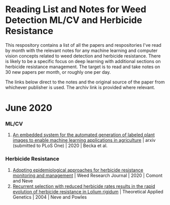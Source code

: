 # Reading List and Notes for Weed Detection ML/CV and Herbicide Resistance
This respository contains a list of all the papers and respositories I've read by month with the relevant notes for any machine learning and computer vision concepts related to weed detection and herbicide resistance. There is likely to be a specific focus on deep learning with additional sections on herbicide resistance management. The target is to read and take notes on 30 new papers per month, or roughly one per day.

The links below direct to the notes and the original source of the paper from whichever publisher is used. The archiv link is provided where relevant.

# June 2020
### ML/CV
1. [An embedded system for the automated generation of labeled plant images to enable machine learning applications in agriculture](https://github.com/geeza11/ML-CV-Reading-Weeds/blob/master/embedded_auto_label_gen.md) | arxiv (submitted to PLoS One) | 2020 | Becka et al.
### Herbicide Resistance
1. [Adopting epidemiological approaches for herbicide resistance monitoring and management](https://github.com/geeza11/ML-CV-Reading-Weeds/blob/master/herb_res_epidemiology.md) | Weed Research Journal | 2020 | Comont and Neve
2. [Recurrent selection with reduced herbicide rates results in the rapid
evolution of herbicide resistance in Lolium rigidum](https://github.com/geeza11/ML-CV-Reading-Weeds/blob/master/low_dose_selection.md) | Theoretical Applied Genetics | 2004 | Neve and Powles

